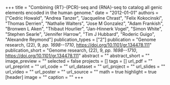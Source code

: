 +++
title = "Combining {RT}-{PCR}-seq and {RNA}-seq to catalog all genic elements encoded in the human genome."
date = "2012-01-01"
authors = ["Cedric Howald", "Andrea Tanzer", "Jacqueline Chrast", "Felix Kokocinski", "Thomas Derrien", "Nathalie Walters", "Jose M Gonzalez", "Adam Frankish", "Bronwen L Aken", "Thibaut Hourlier", "Jan-Hinnerk Vogel", "Simon White", "Stephen Searle", "Jennifer Harrow", "Tim J Hubbard", "Roderic Guigo", "Alexandre Reymond"]
publication_types = ["2"]
publication = "Genome research, (22), 9, _pp. 1698--1710_, https://doi.org/10.1101/gr.134478.111"
publication_short = "Genome research, (22), 9, _pp. 1698--1710_, https://doi.org/10.1101/gr.134478.111"
abstract = ""
abstract_short = ""
image_preview = ""
selected = false
projects = []
tags = []
url_pdf = ""
url_preprint = ""
url_code = ""
url_dataset = ""
url_project = ""
url_slides = ""
url_video = ""
url_poster = ""
url_source = ""
math = true
highlight = true
[header]
image = ""
caption = ""
+++
